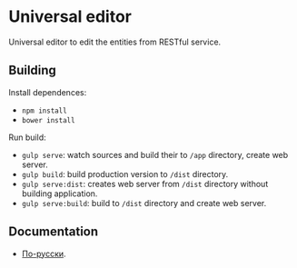 # Universal editor

Universal editor to edit the entities from RESTful service.

## Building

Install dependences:

* `npm install`
* `bower install`

Run build:

* `gulp serve`: watch sources and build their to `/app` directory, create web server.
* `gulp build`: build production version to `/dist` directory.
* `gulp serve:dist`: creates web server from `/dist` directory without building application.
* `gulp serve:build`: build to `/dist` directory and create web server.

## Documentation

* [По-русски](docs/ru/README.md).